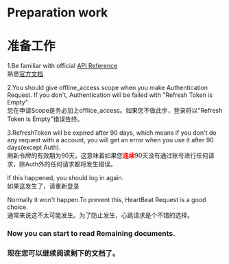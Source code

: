 # Preparation work
# 准备工作   

1.Be familiar with official [API Reference](https://docs.microsoft.com/en-us/graph/api/overview?view=graph-rest-1.0)   
熟悉[官方文档](https://docs.microsoft.com/en-us/graph/api/overview?view=graph-rest-1.0)   
   
2.You should give offline_access scope when you make Authentication Request.
If you don't, Authentication will be failed with "Refresh Token is Empty"   
您在申请Scope是务必加上offlice_access。如果您不做此步，登录将以"Refresh Token is Empty"错误告终。   
   
3.RefreshToken will be expired after 90 days, which means if you don't do
any request with a account, you will get an error when you use it after 90 days(except Auth).   
刷新令牌的有效期为90天，这意味着如果您<font color="red"><b>连续</b></font>90天没有通过账号进行任何请求，除Auth外的任何请求都将发生错误。   
   
If this happened, you should log in again.   
如果这发生了，请重新登录   
   
Normally it won't happen.To prevent this, HeartBeat Request is a good choice.   
通常来说这不太可能发生。为了防止发生，心跳请求是个不错的选择。   
   
   
### Now you can start to read Remaining documents.   
### 现在您可以继续阅读剩下的文档了。